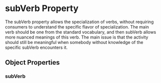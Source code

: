 # subVerb Property

The subVerb property allows the specialization of verbs, without requiring consumers to understand the specific flavor of specialization. The main verb should be one from the standard vocabulary, and then subVerb allows more nuanced meanings of this verb. The main issue is that the activity should still be meaningful when somebody without knowledge of the specific subVerb encounters it.

## Object Properties

### subVerb

